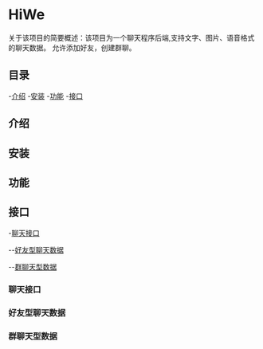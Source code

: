 # HiWe
关于该项目的简要概述：该项目为一个聊天程序后端,支持文字、图片、语音格式的聊天数据。
允许添加好友，创建群聊。
## 目录

-[介绍](#介绍)
-[安装](#安装)
-[功能](#功能)
-[接口](#接口)

## 介绍

## 安装

## 功能

## 接口
-[聊天接口](#聊天接口)

--[好友型聊天数据](#好友型聊天数据)

--[群聊天型数据](#群聊天型数据)
### 聊天接口

### 好友型聊天数据

### 群聊天型数据

